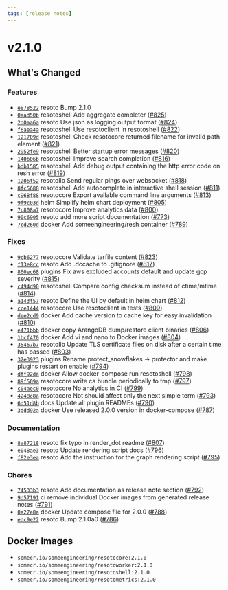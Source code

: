 ```yaml
---
tags: [release notes]
---
```


# v2.1.0

## What's Changed

### Features

- [`e878522`](https://github.com/someengineering/resoto/commit/e878522) <span class="badge badge--secondary">resoto</span> Bump 2.1.0
- [`0aad50b`](https://github.com/someengineering/resoto/commit/0aad50b) <span class="badge badge--secondary">resotoshell</span> Add aggregate completer ([#825](https://github.com/someengineering/resoto/pull/825))
- [`2d0aa6a`](https://github.com/someengineering/resoto/commit/2d0aa6a) <span class="badge badge--secondary">resoto</span> Use json as logging output format ([#824](https://github.com/someengineering/resoto/pull/824))
- [`f6aea4a`](https://github.com/someengineering/resoto/commit/f6aea4a) <span class="badge badge--secondary">resotoshell</span> Use resotoclient in resotoshell ([#822](https://github.com/someengineering/resoto/pull/822))
- [`121709d`](https://github.com/someengineering/resoto/commit/121709d) <span class="badge badge--secondary">resotoshell</span> Check resotocore returned filename for invalid path element ([#821](https://github.com/someengineering/resoto/pull/821))
- [`2952fe9`](https://github.com/someengineering/resoto/commit/2952fe9) <span class="badge badge--secondary">resotoshell</span> Better startup error messages ([#820](https://github.com/someengineering/resoto/pull/820))
- [`140b06b`](https://github.com/someengineering/resoto/commit/140b06b) <span class="badge badge--secondary">resotoshell</span> Improve search completion ([#816](https://github.com/someengineering/resoto/pull/816))
- [`bdb1585`](https://github.com/someengineering/resoto/commit/bdb1585) <span class="badge badge--secondary">resotoshell</span> Add debug output containing the http error code on resh error ([#819](https://github.com/someengineering/resoto/pull/819))
- [`1206f52`](https://github.com/someengineering/resoto/commit/1206f52) <span class="badge badge--secondary">resotolib</span> Send regular pings over websocket ([#818](https://github.com/someengineering/resoto/pull/818))
- [`8fc5688`](https://github.com/someengineering/resoto/commit/8fc5688) <span class="badge badge--secondary">resotoshell</span> Add autocomplete in interactive shell session ([#811](https://github.com/someengineering/resoto/pull/811))
- [`c968f88`](https://github.com/someengineering/resoto/commit/c968f88) <span class="badge badge--secondary">resotocore</span> Export available command line arguments ([#813](https://github.com/someengineering/resoto/pull/813))
- [`9f9c03d`](https://github.com/someengineering/resoto/commit/9f9c03d) <span class="badge badge--secondary">helm</span> Simplify helm chart deployment ([#805](https://github.com/someengineering/resoto/pull/805))
- [`7c808a7`](https://github.com/someengineering/resoto/commit/7c808a7) <span class="badge badge--secondary">resotocore</span> Improve analytics data ([#800](https://github.com/someengineering/resoto/pull/800))
- [`90c6905`](https://github.com/someengineering/resoto/commit/90c6905) <span class="badge badge--secondary">resoto</span> add more script documentation ([#773](https://github.com/someengineering/resoto/pull/773))
- [`7cd260d`](https://github.com/someengineering/resoto/commit/7cd260d) <span class="badge badge--secondary">docker</span> Add someengineering/resh container ([#789](https://github.com/someengineering/resoto/pull/789))

### Fixes

- [`9cb6277`](https://github.com/someengineering/resoto/commit/9cb6277) <span class="badge badge--secondary">resotocore</span> Validate tarfile content ([#823](https://github.com/someengineering/resoto/pull/823))
- [`f13e8cc`](https://github.com/someengineering/resoto/commit/f13e8cc) <span class="badge badge--secondary">resoto</span> Add .dccache to .gitignore ([#817](https://github.com/someengineering/resoto/pull/817))
- [`860ec68`](https://github.com/someengineering/resoto/commit/860ec68) <span class="badge badge--secondary">plugins</span> Fix aws excluded accounts default and update gcp severity ([#815](https://github.com/someengineering/resoto/pull/815))
- [`c494d90`](https://github.com/someengineering/resoto/commit/c494d90) <span class="badge badge--secondary">resotoshell</span> Compare config checksum instead of ctime/mtime ([#814](https://github.com/someengineering/resoto/pull/814))
- [`a143f57`](https://github.com/someengineering/resoto/commit/a143f57) <span class="badge badge--secondary">resoto</span> Define the UI by default in helm chart ([#812](https://github.com/someengineering/resoto/pull/812))
- [`cce1444`](https://github.com/someengineering/resoto/commit/cce1444) <span class="badge badge--secondary">resotocore</span> Use resotoclient in tests ([#809](https://github.com/someengineering/resoto/pull/809))
- [`dee2cd9`](https://github.com/someengineering/resoto/commit/dee2cd9) <span class="badge badge--secondary">docker</span> Add cache version to cache key for easy invalidation ([#810](https://github.com/someengineering/resoto/pull/810))
- [`e471bbb`](https://github.com/someengineering/resoto/commit/e471bbb) <span class="badge badge--secondary">docker</span> copy ArangoDB dump/restore client binaries ([#806](https://github.com/someengineering/resoto/pull/806))
- [`1bcf470`](https://github.com/someengineering/resoto/commit/1bcf470) <span class="badge badge--secondary">docker</span> Add vi and nano to Docker images ([#804](https://github.com/someengineering/resoto/pull/804))
- [`35467b7`](https://github.com/someengineering/resoto/commit/35467b7) <span class="badge badge--secondary">resotolib</span> Update TLS certificate files on disk after a certain time has passed ([#803](https://github.com/someengineering/resoto/pull/803))
- [`32e3923`](https://github.com/someengineering/resoto/commit/32e3923) <span class="badge badge--secondary">plugins</span> Rename protect_snowflakes -> protector and make plugins restart on enable ([#794](https://github.com/someengineering/resoto/pull/794))
- [`dff92da`](https://github.com/someengineering/resoto/commit/dff92da) <span class="badge badge--secondary">docker</span> Allow docker-compose run resotoshell ([#798](https://github.com/someengineering/resoto/pull/798))
- [`89f509a`](https://github.com/someengineering/resoto/commit/89f509a) <span class="badge badge--secondary">resotocore</span> write ca bundle periodically to tmp ([#797](https://github.com/someengineering/resoto/pull/797))
- [`c04aec0`](https://github.com/someengineering/resoto/commit/c04aec0) <span class="badge badge--secondary">resotocore</span> No analytics in CI ([#799](https://github.com/someengineering/resoto/pull/799))
- [`4248c8a`](https://github.com/someengineering/resoto/commit/4248c8a) <span class="badge badge--secondary">resotocore</span> Not should affect only the next simple term ([#793](https://github.com/someengineering/resoto/pull/793))
- [`6d51d8b`](https://github.com/someengineering/resoto/commit/6d51d8b) <span class="badge badge--secondary">docs</span> Update all plugin READMEs ([#790](https://github.com/someengineering/resoto/pull/790))
- [`3ddd92a`](https://github.com/someengineering/resoto/commit/3ddd92a) <span class="badge badge--secondary">docker</span> Use released 2.0.0 version in docker-compose ([#787](https://github.com/someengineering/resoto/pull/787))

### Documentation

- [`8a87218`](https://github.com/someengineering/resoto/commit/8a87218) <span class="badge badge--secondary">resoto</span> fix typo in render_dot readme ([#807](https://github.com/someengineering/resoto/pull/807))
- [`e048ae3`](https://github.com/someengineering/resoto/commit/e048ae3) <span class="badge badge--secondary">resoto</span> Update rendering script docs ([#796](https://github.com/someengineering/resoto/pull/796))
- [`f82e3ea`](https://github.com/someengineering/resoto/commit/f82e3ea) <span class="badge badge--secondary">resoto</span> Add the instruction for the graph rendering script ([#795](https://github.com/someengineering/resoto/pull/795))

### Chores

- [`74533b3`](https://github.com/someengineering/resoto/commit/74533b3) <span class="badge badge--secondary">resoto</span> Add documentation as release note section ([#792](https://github.com/someengineering/resoto/pull/792))
- [`9d57191`](https://github.com/someengineering/resoto/commit/9d57191) <span class="badge badge--secondary">ci</span> remove individual Docker images from generated release notes ([#791](https://github.com/someengineering/resoto/pull/791))
- [`0a27e8a`](https://github.com/someengineering/resoto/commit/0a27e8a) <span class="badge badge--secondary">docker</span> Update compose file for 2.0.0 ([#788](https://github.com/someengineering/resoto/pull/788))
- [`edc9e22`](https://github.com/someengineering/resoto/commit/edc9e22) <span class="badge badge--secondary">resoto</span> Bump 2.1.0a0 ([#786](https://github.com/someengineering/resoto/pull/786))

<!--truncate-->

## Docker Images

- `somecr.io/someengineering/resotocore:2.1.0`
- `somecr.io/someengineering/resotoworker:2.1.0`
- `somecr.io/someengineering/resotoshell:2.1.0`
- `somecr.io/someengineering/resotometrics:2.1.0`
